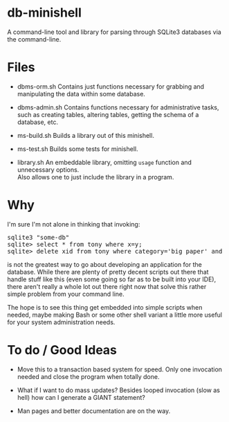 # db-minishell

A command-line tool and library for parsing through SQLite3 databases via the command-line.


# Files

- dbms-orm.sh
	Contains just functions necessary for grabbing and manipulating the data within some database.

- dbms-admin.sh
	Contains functions necessary for administrative tasks, such as creating tables, altering tables, getting the schema of a database, etc.

- ms-build.sh
	Builds a library out of this minishell.

- ms-test.sh
	Builds some tests for minishell.


- library.sh
	An embeddable library, omitting `usage` function and unnecessary options.  
	Also allows one to just include the library in a program.


# Why

I'm sure I'm not alone in thinking that invoking:
<pre>
sqlite3 "some-db"
sqlite> select * from tony where x=y;
sqlite> delete xid from tony where category='big paper' and color='green';
</pre>
is not the greatest way to go about developing an application for the database.   While there are plenty of pretty decent scripts out there that handle stuff like this (even some going so far as to be built into your IDE), there aren't really a whole lot out there right now that solve this rather simple problem from your command line.

The hope is to see this thing get embedded into simple scripts when needed, maybe making Bash or some other shell variant a little more useful for your system administration needs.


# To do / Good Ideas
- Move this to a transaction based system for speed.  Only one invocation needed and close the program when totally done.

- What if I want to do mass updates?  Besides looped invocation (slow as hell) how can I generate a GIANT statement?

- Man pages and better documentation are on the way.
